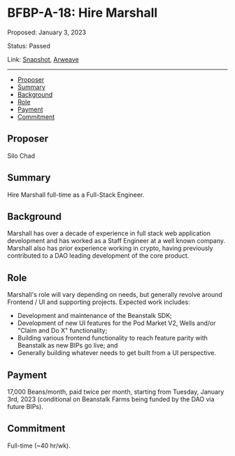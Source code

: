 # BFBP-A-18: Hire Marshall

Proposed: January 3, 2023

Status: Passed

Link: [Snapshot](https://snapshot.org/#/beanstalkfarmsbudget.eth/proposal/0x9a009686e0681817ade8f7bac7aee098d940c383e46b92a3bd1e60c3cafd0be0), [Arweave](https://arweave.net/fG1gGgyv6WGu1xhJawSxDyqW0YFT5-Kvz5-vUGElgIA)

---

- [Proposer](#proposer)
- [Summary](#summary)
- [Background](#background)
- [Role](#role)
- [Payment](#payment)
- [Commitment](#commitment)

## Proposer

Silo Chad

## Summary

Hire Marshall full-time as a Full-Stack Engineer.

## Background

Marshall has over a decade of experience in full stack web application development and has worked as a Staff Engineer at a well known company. Marshall also has prior experience working in crypto, having previously contributed to a DAO leading development of the core product.

## Role

Marshall's role will vary depending on needs, but generally revolve around Frontend / UI and supporting projects. Expected work includes:

* Development and maintenance of the Beanstalk SDK;
* Development of new UI features for the Pod Market V2, Wells and/or "Claim and Do X" functionality;
* Building various frontend functionality to reach feature parity with Beanstalk as new BIPs go live; and
* Generally building whatever needs to get built from a UI perspective.

## Payment

17,000 Beans/month, paid twice per month, starting from Tuesday, January 3rd, 2023 (conditional on Beanstalk Farms being funded by the DAO via future BIPs).

## Commitment

Full-time (~40 hr/wk).
